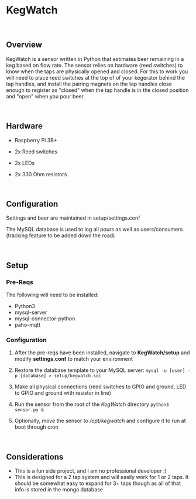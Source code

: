 # KegWatch

<br>

## Overview
KegWatch is a sensor written in Python that estimates beer remaining in a keg based on flow rate. The sensor relies on hardware (reed switches) to know when the taps are physically opened and closed. For this to work you will need to place reed switches at the top of of your kegerator behind the tap handles, and install the pairing magnets on the tap handles close enough to register as "closed" when the tap handle is in the closed position and "open" when you pour beer.

<br>

## Hardware
- Raspberry Pi 3B+

- 2x Reed switches

- 2x LEDs

- 2x 330 Ohm resistors

<br>

## Configuration

Settings and beer are maintained in setup/settings.conf

The MySQL database is used to log all pours as well as users/consumers (tracking feature to be added down the road)

<br>

## Setup

### Pre-Reqs

The following will need to be installed:

- Python3
- mysql-server
- mysql-connector-python
- paho-mqtt


### Configuration

1. After the pre-reqs have been installed, navigate to __KegWatch/setup__ and modify __settings.conf__ to match your environment

2. Restore the database template to your MySQL server: 
      `mysql -u [user] -p [database] > setup/kegwatch.sql`
      
3. Make all physical connections (reed switches to GPIO and ground, LED to GPIO and ground with resistor in line)

4. Run the sensor from the root of the _KegWatch_ directory
      `python3 sensor.py &`
      
5. Optionally, move the sensor to _/opt/kegwatch_ and configure it to run at boot through cron


<br>

## Considerations

- This is a fun side project, and I am no professional developer :)
- This is designed for a 2 tap system and will easily work for 1 or 2 taps. It should be somewhat easy to expand for 3+ taps though as all of that info is stored in the mongo database

